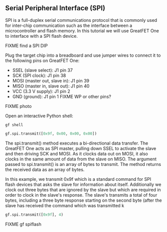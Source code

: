 ## Serial Peripheral Interface (SPI)

SPI is a full-duplex serial communications protocol that is commonly used for
inter-chip communication such as the interface between a microcontroller and
flash memory.  In this tutorial we will use GreatFET One to interface with a
SPI flash device.

FIXME find a SPI DIP

Plug the target chip into a breadboard and use jumper wires to connect it to
the following pins on GreatFET One:

* SSEL (slave select): J1 pin 37
* SCK (SPI clock): J1 pin 38
* MOSI (master out, slave in): J1 pin 39
* MISO (master in, slave out): J1 pin 40
* VCC (3.3 V supply): J1 pin 2
* GND (ground): J1 pin 1
FIXME WP or other pins?

FIXME photo

Open an interactive Python shell:

```
gf shell
```

```python
gf.spi.transmit([0x9f, 0x00, 0x00, 0x00])
```

The spi.transmit() method executes a bi-directional data transfer.  The
GreatFET One acts as SPI master, pulling down SSEL to activate the slave and
then driving SCK and MOSI.  As it clocks data out on MOSI, it also clocks in
the same amount of data from the slave on MISO.  The argument passed to
spi.transmit() is an array of bytes to transmit.  The method returns the
received data as an array of bytes.

In this example, we transmit 0x9f which is a standard command for SPI flash
devices that asks the slave for information about itself.  Additionally we
clock out three bytes that are ignored by the slave but which are required in
order to clock in the slave's response.  The slave's transmits a total of four
bytes, including a three byte response starting on the second byte (after the slave has received the command which was transmitted k


```python
gf.spi.transmit([0x9f], 4)
```



FIXME gf spiflash
